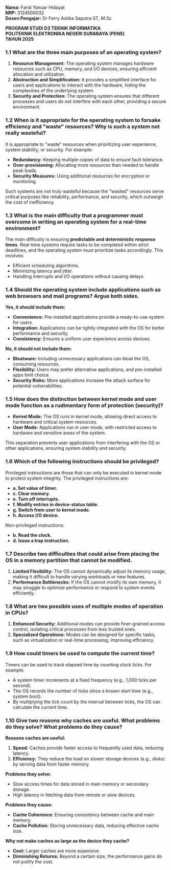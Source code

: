 **Nama:** Farid Yanuar Hidayat  
**NRP:** 3124500032  
**Dosen Pengajar:** Dr Ferry Astika Saputra ST, M.Sc  

**PROGRAM STUDI D3 TEKNIK INFORMATIKA**  
**POLITEKNIK ELEKTRONIKA NEGERI SURABAYA (PENS)**  
**TAHUN 2025**  


### **1.1 What are the three main purposes of an operating system?**

1. **Resource Management:** The operating system manages hardware resources such as CPU, memory, and I/O devices, ensuring efficient allocation and utilization.
2. **Abstraction and Simplification:** It provides a simplified interface for users and applications to interact with the hardware, hiding the complexities of the underlying system.
3. **Security and Protection:** The operating system ensures that different processes and users do not interfere with each other, providing a secure environment.


### **1.2 When is it appropriate for the operating system to forsake efficiency and "waste" resources? Why is such a system not really wasteful?**

It is appropriate to "waste" resources when prioritizing user experience, system stability, or security. For example:
- **Redundancy:** Keeping multiple copies of data to ensure fault tolerance.
- **Over-provisioning:** Allocating more resources than needed to handle peak loads.
- **Security Measures:** Using additional resources for encryption or monitoring.

Such systems are not truly wasteful because the "wasted" resources serve critical purposes like reliability, performance, and security, which outweigh the cost of inefficiency.


### **1.3 What is the main difficulty that a programmer must overcome in writing an operating system for a real-time environment?**

The main difficulty is ensuring **predictable and deterministic response times**. Real-time systems require tasks to be completed within strict deadlines, and the operating system must prioritize tasks accordingly. This involves:
- Efficient scheduling algorithms.
- Minimizing latency and jitter.
- Handling interrupts and I/O operations without causing delays.


### **1.4 Should the operating system include applications such as web browsers and mail programs? Argue both sides.**

**Yes, it should include them:**
- **Convenience:** Pre-installed applications provide a ready-to-use system for users.
- **Integration:** Applications can be tightly integrated with the OS for better performance and security.
- **Consistency:** Ensures a uniform user experience across devices.

**No, it should not include them:**
- **Bloatware:** Including unnecessary applications can bloat the OS, consuming resources.
- **Flexibility:** Users may prefer alternative applications, and pre-installed apps limit choice.
- **Security Risks:** More applications increase the attack surface for potential vulnerabilities.


### **1.5 How does the distinction between kernel mode and user mode function as a rudimentary form of protection (security)?**

- **Kernel Mode:** The OS runs in kernel mode, allowing direct access to hardware and critical system resources.
- **User Mode:** Applications run in user mode, with restricted access to hardware and sensitive areas of the system.

This separation prevents user applications from interfering with the OS or other applications, ensuring system stability and security.

### **1.6 Which of the following instructions should be privileged?**

Privileged instructions are those that can only be executed in kernel mode to protect system integrity. The privileged instructions are:
- **a. Set value of timer.**
- **c. Clear memory.**
- **e. Turn off interrupts.**
- **f. Modify entries in device-status table.**
- **g. Switch from user to kernel mode.**
- **h. Access I/O device.**

Non-privileged instructions:
- **b. Read the clock.**
- **d. Issue a trap instruction.**


### **1.7 Describe two difficulties that could arise from placing the OS in a memory partition that cannot be modified.**

1. **Limited Flexibility:** The OS cannot dynamically adjust its memory usage, making it difficult to handle varying workloads or new features.
2. **Performance Bottlenecks:** If the OS cannot modify its own memory, it may struggle to optimize performance or respond to system events efficiently.


### **1.8 What are two possible uses of multiple modes of operation in CPUs?**

1. **Enhanced Security:** Additional modes can provide finer-grained access control, isolating critical processes from less trusted ones.
2. **Specialized Operations:** Modes can be designed for specific tasks, such as virtualization or real-time processing, improving efficiency.


### **1.9 How could timers be used to compute the current time?**

Timers can be used to track elapsed time by counting clock ticks. For example:
- A system timer increments at a fixed frequency (e.g., 1,000 ticks per second).
- The OS records the number of ticks since a known start time (e.g., system boot).
- By multiplying the tick count by the interval between ticks, the OS can calculate the current time.


### **1.10 Give two reasons why caches are useful. What problems do they solve? What problems do they cause?**

**Reasons caches are useful:**
1. **Speed:** Caches provide faster access to frequently used data, reducing latency.
2. **Efficiency:** They reduce the load on slower storage devices (e.g., disks) by serving data from faster memory.

**Problems they solve:**
- Slow access times for data stored in main memory or secondary storage.
- High latency in fetching data from remote or slow devices.

**Problems they cause:**
- **Cache Coherence:** Ensuring consistency between cache and main memory.
- **Cache Pollution:** Storing unnecessary data, reducing effective cache size.

**Why not make caches as large as the device they cache?**
- **Cost:** Larger caches are more expensive.
- **Diminishing Returns:** Beyond a certain size, the performance gains do not justify the cost.

